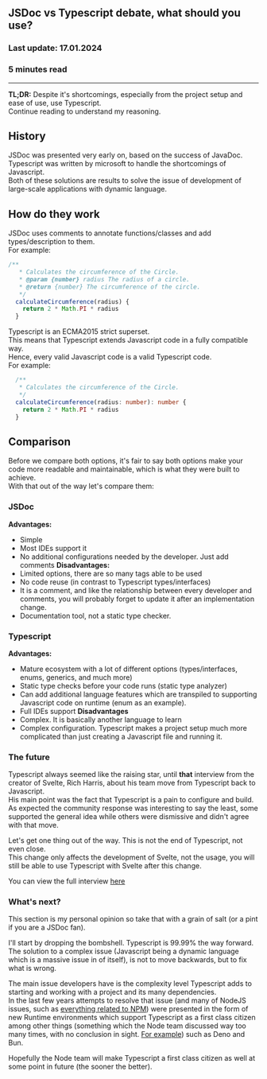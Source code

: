 ## JSDoc vs Typescript debate, what should you use?

### Last update: 17.01.2024

### 5 minutes read

---

**TL;DR:**
Despite it's shortcomings, especially from the project setup and ease of use,
use Typescript.  
Continue reading to understand my reasoning.

## History

JSDoc was presented very early on, based on the success of JavaDoc.  
Typescript was written by microsoft to handle the shortcomings of Javascript.  
Both of these solutions are results to solve the issue of development of
large-scale applications with dynamic language.

## How do they work

JSDoc uses comments to annotate functions/classes and add types/description
to them.  
For example:

```js
/**
   * Calculates the circumference of the Circle.
   * @param {number} radius The radius of a circle.
   * @return {number} The circumference of the circle.
   */
  calculateCircumference(radius) {
    return 2 * Math.PI * radius
  }
```

Typescript is an ECMA2015 strict superset.  
This means that Typescript extends Javascript code in a fully compatible way.  
Hence, every valid Javascript code is a valid Typescript code.  
For example:

```ts
  /**
   * Calculates the circumference of the Circle.
   */
  calculateCircumference(radius: number): number {
    return 2 * Math.PI * radius
  }
```

## Comparison

Before we compare both options, it's fair to say both options make your code
more readable and maintainable, which is what they were built to achieve.  
With that out of the way let's compare them:

### JSDoc

**Advantages:**

- Simple
- Most IDEs support it
- No additional configurations needed by the developer. Just add comments
  **Disadvantages:**
- Limited options, there are so many tags able to be used
- No code reuse (in contrast to Typescript types/interfaces)
- It is a comment, and like the relationship between every developer and comments,
  you will probably forget to update it after an implementation change.
- Documentation tool, not a static type checker.

### Typescript

**Advantages:**

- Mature ecosystem with a lot of different options (types/interfaces, enums,
  generics, and much more)
- Static type checks before your code runs (static type analyzer)
- Can add additional language features which are transpiled to supporting
  Javascript code on runtime (enum as an example).
- Full IDEs support
  **Disadvantages**
- Complex. It is basically another language to learn
- Complex configuration. Typescript makes a project setup much more complicated
  than just creating a Javascript file and running it.

### The future

Typescript always seemed like the raising star, until **that** interview from the
creator of Svelte, Rich Harris, about his team move from Typescript back to
Javascript.  
His main point was the fact that Typescript is a pain to configure and build.
As expected the community response was interesting to say the least, some supported
the general idea while others were dismissive and didn't agree with that move.

Let's get one thing out of the way. This is not the end of Typescript, not even close.  
This change only affects the development of Svelte, not the usage, you will still
be able to use Typescript with Svelte after this change.

You can view the full interview [here](https://www.youtube.com/watch?v=MJHO6FSioPI&t=99s)

### What's next?

This section is my personal opinion so take that with a grain of salt (or a pint
if you are a JSDoc fan).

I'll start by dropping the bombshell. Typescript is 99.99% the way forward.  
The solution to a complex issue (Javascript being a dynamic language which is a
massive issue in of itself), is not to move backwards, but to fix what is wrong.

The main issue developers have is the complexity level Typescript adds to
starting and working with a project and its many dependencies.  
In the last few years attempts to resolve that issue (and many of NodeJS issues,
such as [everything related to NPM](https://qz.com/646467/how-one-programmer-broke-the-internet-by-deleting-a-tiny-piece-of-code))
were presented in the form of new Runtime environments which support Typescript
as a first class citizen among other things (something which the Node team discussed way too many
times, with no conclusion in sight. [For example](https://github.com/nodejs/node/issues/43818))
such as Deno and Bun.

Hopefully the Node team will make Typescript a first class citizen as well at
some point in future (the sooner the better).
